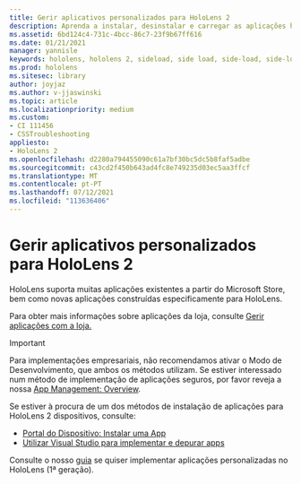 ```yaml
---
title: Gerir aplicativos personalizados para HoloLens 2
description: Aprenda a instalar, desinstalar e carregar as aplicações holográficas personalizadas em HoloLens 2 dispositivos utilizando o Portal do Dispositivo e Visual Studio.
ms.assetid: 6bd124c4-731c-4bcc-86c7-23f9b67ff616
ms.date: 01/21/2021
manager: yannisle
keywords: hololens, hololens 2, sideload, side load, side-load, side-load, store, uwp, app, install
ms.prod: hololens
ms.sitesec: library
author: joyjaz
ms.author: v-jjaswinski
ms.topic: article
ms.localizationpriority: medium
ms.custom:
- CI 111456
- CSSTroubleshooting
appliesto:
- HoloLens 2
ms.openlocfilehash: d2280a794455090c61a7bf30bc5dc5b8faf5adbe
ms.sourcegitcommit: c43cd2f450b643ad4fc8e749235d03ec5aa3ffcf
ms.translationtype: MT
ms.contentlocale: pt-PT
ms.lasthandoff: 07/12/2021
ms.locfileid: "113636406"
---
```

# <a name="manage-custom-apps-for-hololens-2"></a>Gerir aplicativos personalizados para HoloLens 2

HoloLens suporta muitas aplicações existentes a partir do Microsoft Store, bem como novas aplicações construídas especificamente para HoloLens. 

Para obter mais informações sobre aplicações da loja, consulte [Gerir aplicações com a loja.](holographic-store-apps.md)

> [!IMPORTANT]
> Para implementações empresariais, não recomendamos ativar o Modo de Desenvolvimento, que ambos os métodos utilizam. Se estiver interessado num método de implementação de aplicações seguros, por favor reveja a nossa [App Management: Overview](app-deploy-overview.md).

Se estiver à procura de um dos métodos de instalação de aplicações para HoloLens 2 dispositivos, consulte:

- [Portal do Dispositivo: Instalar uma App](/windows/mixed-reality/develop/platform-capabilities-and-apis/using-the-windows-device-portal#installing-an-app)
- [Utilizar Visual Studio para implementar e depurar apps](/windows/mixed-reality/develop/platform-capabilities-and-apis/using-visual-studio)

Consulte o nosso [guia](holographic-custom-apps.md) se quiser implementar aplicações personalizadas no HoloLens (1ª geração).
